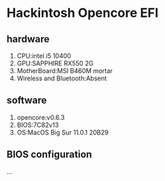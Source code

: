 # Hackintosh Opencore EFI
## hardware
1. CPU:intel i5 10400
2. GPU:SAPPHIRE RX550 2G
3. MotherBoard:MSI B460M mortar
4. Wireless and Bluetooth:Absent

## software
1. opencore:v0.6.3
2. BIOS:7C82v13
3. OS:MacOS Big Sur 11.0.1 20B29

## BIOS configuration
...